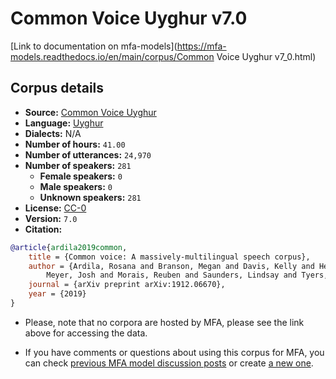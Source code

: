 
# Common Voice Uyghur v7.0

[Link to documentation on mfa-models](https://mfa-models.readthedocs.io/en/main/corpus/Common Voice Uyghur v7_0.html)

## Corpus details

- **Source:** [Common Voice Uyghur](https://voice.mozilla.org/en/datasets)
- **Language:** [Uyghur](https://en.wikipedia.org/wiki/Uyghur_language)
- **Dialects:** N/A
- **Number of hours:** `41.00`
- **Number of utterances:** `24,970`
- **Number of speakers:** `281`
  - **Female speakers:** `0`
  - **Male speakers:** `0`
  - **Unknown speakers:** `281`
- **License:** [CC-0](https://creativecommons.org/publicdomain/zero/1.0/)
- **Version:** `7.0`
- **Citation:**
```bibtex
@article{ardila2019common,
	title = {Common voice: A massively-multilingual speech corpus},
	author = {Ardila, Rosana and Branson, Megan and Davis, Kelly and Henretty, Michael and Kohler, Michael and
		Meyer, Josh and Morais, Reuben and Saunders, Lindsay and Tyers, Francis M and Weber, Gregor},
	journal = {arXiv preprint arXiv:1912.06670},
	year = {2019}
}

```

- Please, note that no corpora are hosted by MFA, please see the link above for accessing the data.

- If you have comments or questions about using this corpus for MFA, you can check [previous MFA model discussion posts](https://github.com/MontrealCorpusTools/mfa-models/discussions?discussions_q=Common+Voice+Uyghur+v7.0) or create [a new one](https://github.com/MontrealCorpusTools/mfa-models/discussions/new).
